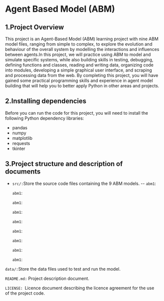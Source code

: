# Agent Based Model (ABM)
## 1.Project Overview
This project is an Agent-Based Model (ABM) learning project with nine ABM model files, ranging from simple to complex, to explore the evolution and behaviour of the overall system by modelling the interactions and influences between agents.In this project, we will practice using ABM to model and simulate specific systems, while also building skills in testing, debugging, defining functions and classes, reading and writing data, organizing code into modules, developing a simple graphical user interface, and scraping and processing data from the web.
By completing this project, you will have gained some practical programming skills and experience in agent model building that will help you to better apply Python in other areas and projects.
## 2.Installing dependencies
Before you can run the code for this project, you will need to install the following Python dependency libraries:
- pandas
- numpy
- matplotlib
- requests
- tkinter
## 3.Project structure and description of documents
- `src/:`Store the source code files containing the 9 ABM models.
-- `abm1`:
  
  `abm1`:
  
  `abm1`:
  
  `abm1`:
  
  `abm1`:
  
  `abm1`:
  
  `abm1`:
  
  `abm1`:
  
  `abm1`:
  
`data/:`Store the data files used to test and run the model.

`README.md:` Project description document.

`LICENSE: `Licence document describing the licence agreement for the use of the project code.


